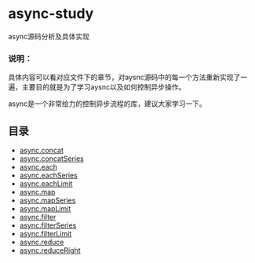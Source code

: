 # async-study
async源码分析及具体实现
### 说明：
具体内容可以看对应文件下的章节，对aysnc源码中的每一个方法重新实现了一遍，主要目的就是为了学习aysnc以及如何控制异步操作。

async是一个非常给力的控制异步流程的库，建议大家学习一下。

## 目录
- [async.concat](https://github.com/andyChenAn/async-study/blob/master/async.concat/README.md)
- [async.concatSeries](https://github.com/andyChenAn/async-study/blob/master/async.concatSeries/README.md)
- [async.each](https://github.com/andyChenAn/async-study/blob/master/async.each/README.md)
- [async.eachSeries](https://github.com/andyChenAn/async-study/blob/master/async.eachSeries/README.md)
- [async.eachLimit](https://github.com/andyChenAn/async-study/blob/master/async.eachLimit/README.md)
- [async.map](https://github.com/andyChenAn/async-study/blob/master/async.map/README.md)
- [async.mapSeries](https://github.com/andyChenAn/async-study/blob/master/async.mapSeries/README.md)
- [async.mapLimit](https://github.com/andyChenAn/async-study/blob/master/async.mapLimit/README.md)
- [async.filter](https://github.com/andyChenAn/async-study/blob/master/async.filter/README.md)
- [async.filterSeries](https://github.com/andyChenAn/async-study/blob/master/async.filterSeries/README.md)
- [async.filterLimit](https://github.com/andyChenAn/async-study/blob/master/async.filterLimit/README.md)
- [async.reduce](https://github.com/andyChenAn/async-study/blob/master/async.reduce/README.md)
- [async.reduceRight](https://github.com/andyChenAn/async-study/blob/master/async.reduceRight/README.md)